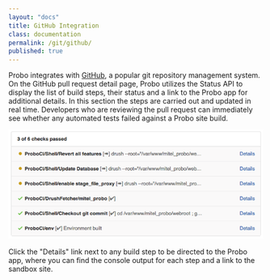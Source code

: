 ```yaml
---
layout: "docs"
title: GitHub Integration
class: documentation
permalink: /git/github/
published: true
---
```

Probo integrates with [GitHub](http://github.com/), a popular git repository management system. On the GitHub pull request detail page, Probo utilizes the Status API to display the list of build steps, their status and a link to the Probo app for additional details. In this section the steps are carried out and updated in real time. Developers who are reviewing the pull request can immediately see whether any automated tests failed against a Probo site build.

<img src='/images/probo-github-builds.png' alt="GitHub Status Screenshot">

Click the "Details" link next to any build step to be directed to the Probo app, where you can find the console output for each step and a link to the sandbox site.
